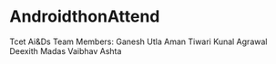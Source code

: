 # AndroidthonAttend

Tcet Ai&Ds
Team Members:
    Ganesh Utla
    Aman Tiwari
    Kunal Agrawal
    Deexith Madas
    Vaibhav Ashta
